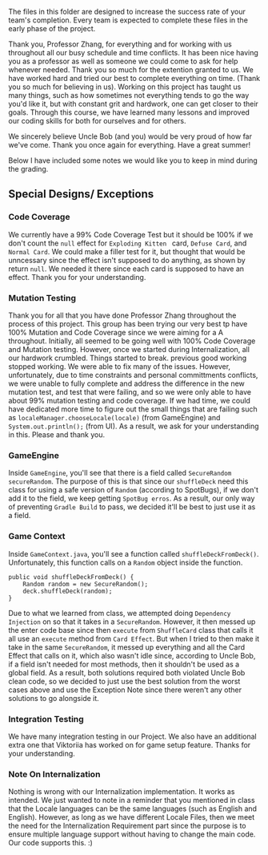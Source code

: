 The files in this folder are designed to increase the success rate of your team's completion. Every team is expected to
complete these files in the early phase of the project.

Thank you, Professor Zhang, for everything and for working with us throughout all our busy schedule and time conflicts.
It
has been nice having you as a professor
as well as someone we could come to ask for help whenever needed. Thank you so much for the extention granted to us. We
have worked hard and tried our best to complete everything on time. (Thank you so much for believing in us). Working on
this project has taught us many things, such as how sometimes not everything tends to go the way you'd like it, but with
constant grit and hardwork, one can get closer to their goals. Through this course, we have learned many lessons and
improved our coding skills for both for ourselves and for others.

We sincerely believe Uncle Bob (and you) would be very proud of how far we've come. Thank you once again for everything.
Have a great summer!

Below I have included some notes we would like you to keep in mind during the grading.

## Special Designs/ Exceptions


### Code Coverage
We currently have a 99% Code Coverage Test but it should be 100% if we don't count the `null` effect for `Exploding Kitten `
card, `Defuse Card`, and `Normal Card`. We could make a filler test for it, but thought that would be unncessary since
the effect isn't supposed to do anything, as shown by return `null`. We needed it there since each card is supposed to
have an effect. Thank you for your understanding.

### Mutation Testing

Thank you for all that you have done Professor Zhang throughout the process of this project. This group has been trying
our very best tp have 100% Mutation and Code Coverage
since we were aiming for a A throughout. Initially, all seemed to be going well with 100% Code Coverage and Mutation
testing. However, once we started during Internalization, all
our hardwork crumbled. Things started to break. previous good working stopped working. We were able to fix many of the
issues. However, unfortunately, due to time constraints and personal committments conflicts, we were unable to fully
complete and address the difference in the new mutation test, and test that were failing, and so we were only able to
have about 99% mutation testing and code coverage. If we had time, we could have dedicated more time to figure out the
small things that are failing such as `localeManager.chooseLocale(locale)` (from GameEngine) and `System.out.println();`
(from UI).
As a result, we ask for your understanding in this. Please and thank you.

### GameEngine

Inside `GameEngine`, you'll see that there is a field called `SecureRandom secureRandom`.
The purpose of this is that
since our `shuffleDeck` need this class for using a safe version of `Random` (according to SpotBugs), if we don't add
it to the field, we keep getting `SpotBug erros`.
As a result, our only way of preventing `Gradle Build` to pass, we
decided it'll be best to just use it as a field.

### Game Context

Inside `GameContext.java`, you'll see a function called `shuffleDeckFromDeck()`.
Unfortunately, this function calls on
a `Random` object inside the function.

```
public void shuffleDeckFromDeck() {
    Random random = new SecureRandom();
    deck.shuffleDeck(random);
}
```

Due to what we learned from class, we attempted doing `Dependency Injection` on
so that it takes in a `SecureRandom`.
However, it then messed up the enter code base since then `execute` from
`ShuffleCard` class that calls it all use an `execute` method from `Card Effect`.
But when I tried to then make it
take in the same `SecureRandom`, it messed up everything and all the Card Effect that calls on it, which also wasn't
idle
since, according to Uncle Bob, if a field isn't needed for most methods, then it shouldn't be used as a global field.
As a result, both solutions required both violated Uncle Bob clean code,
so we decided to just use the best solution from
the worst cases above and use the Exception Note since there weren't any other solutions to go alongside it.

### Integration Testing

We have many integration testing in our Project. We also have an additional extra one that Viktoriia has worked on for game setup feature. Thanks for your understanding.

### Note On Internalization

Nothing is wrong with our Internalization implementation.
It works as intended.
We just wanted to note in a reminder that
you mentioned in class that the Locale languages can be the same languages (such as English and English).
However, as long as
we have different Locale Files, then we meet the need for the Internalization Requirement part since the purpose is to
ensure multiple language support without having to change the main code.
Our code supports this.
:)
